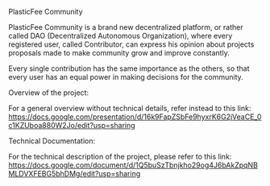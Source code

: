 PlasticFee Community

PlasticFee Community is a brand new decentralized platform, or rather called DAO (Decentralized Autonomous Organization), where every registered user, called Contributor,
can express his opinion about projects proposals made to make community grow and improve constantly.

Every single contribution has the same importance as the others, so that every user has an equal power in making decisions for the community.


Overview of the project:

For a general overview without technical details, refer instead to this link: https://docs.google.com/presentation/d/16k9FapZSbFe9hyxrK6G2jVeaCE_0c1KZUboa880W2Jo/edit?usp=sharing


Technical Documentation:

For the technical description of the project, please refer to this link:  https://docs.google.com/document/d/1Q5buSzTbnjkho29og4J6bAkZpqNBMLDVXFEBG5bhDMg/edit?usp=sharing

